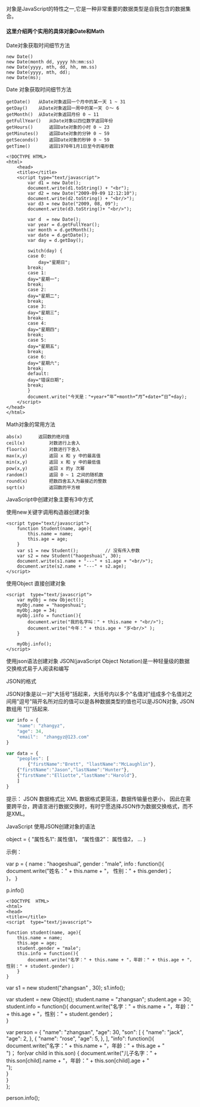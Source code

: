 对象是JavaScript的特性之一,它是一种非常重要的数据类型是自我包含的数据集合。

#### 这里介绍两个实用的具体对象Date和Math

Date对象获取时间细节方法

```shell
new Date()        
new Date(month dd, yyyy hh:mm:ss)
new Date(yyyy, mth, dd, hh, mm.ss)
new Date(yyyy, mth, dd);
new Date(ms);
```

Date 对象获取时间细节方法

```shell
getDate()	从Date对象返回一个月中的某一天 1 ~ 31
getDay()	从Date对象返回一周中的某一天 ０～ 6
getMonth()	从Date对象返回月份 0 ~ 11
getFullYear()	从Date对象以四位数字返回年份
getHours()      返回Date对象的小时 0 ~ 23
getMinutes()    返回Date对象的分钟 0 ~ 59
getSeconds()    返回Date对象的秒钟 0 ~ 59
getTime()       返回1970年1月1日至今的毫秒数
```

```shell
<!DOCTYPE HTML>
<html>
    <head>
    <title></title>
    <script type="text/javascript">
        var d1 = new Date();
        document.write(d1.toString() + "<br");
        var d2 = new Date("2009-09-09 12:12:10");
        document.write(d2.toString() + "<br/>");
        var d3 = new Date("2009, 08, 09");   
        document.write(d3.toString()+ "<br/>");

        var d  = new Date();
        var year = d.getFullYear();
        var month = d.getMonth();
        var date = d.getDate();
        var day = d.getDay();

        switch(day) {
	    case 0:
	        day="星期日";
		break;                        
	    case 1:
		day="星期一";
		break;
	    case 2:
		day="星期二";
		break;                        
	    case 3:
		day="星期三“;
		break;                        
	    case 4:
		day="星期四";
		break;
	    case 5:
		day="星期五";
		break;                        
	    case 6:
		day="星期六";
		break;                         
	    default:
		day="错误日期";
		break;
        }
        document.write("今天是："+year+“年”+month+“月”+date+“日”+day);
    </script>        
</head>
</html>
```



Math对象的常用方法

```shell
abs(x)		返回数的绝对值
ceil(x)         对数进行上舍入
floor(x)        对数进行下舍入
max(x,y)        返回 x 和 y 中的最高值
min(x,y)        返回 x 和 y 中的最低值
pow(x,y)        返回 x 的y 次幂
random()        返回 0 ~ 1 之间的随机数
round(x)        把数四舍五入为最接近的整数
sqrt(x)         返回数的平方根
```

JavaScript中创建对象主要有3中方式

使用new关键字调用构造器创建对象

```shell
<script type="text/javascript">
    function Student(name, age){
        this.name = name;
        this.age = age;        
    }
    var s1 = new Student();          // 没有传入参数
    var s2 = new Student("haogeshuai", 30);
    document.write(s1.name + "---" + s1.age + "<br/>");
    document.write(s2.name + "---" + s2.age);
</script>
```

使用Object 直接创建对象
```shell
<script  type="text/javascript">
    var myObj = new Object();
    myObj.name = "haogeshuai";
    myObj.age = 34;
    myObj.info = function(){
        document.write("我的名字叫：" + this.name + "<br/>");
        document.write("今年：" + this.age + "岁<br/>" );        
    }         
    
    myObj.info();
</script>        
```


使用json语法创建对象 JSON(javaScript Object Notation)是一种轻量级的数据交换格式易于人阅读和编写

JSON的格式

JSON对象是以一对"大括号"括起来，大括号内以多个"名值对"组成多个名值对之间用"逗号"隔开名所对应的值可以是各种数据类型的值也可以是JSON对象, JSON数组用 "[]"括起来.

```javascript
var info = { 
    "name": "zhangyz",  
    "age": 34,  
    "email":  "zhangyz@123.com" 
}
```

```javascript
var data = { 
    "peoples": [
        {"firstName":"Brett", "llastName":"McLaughlin"},
	{"firstName":"Jason","lastName":"Hunter"},
	{"firstName":"Elliotte","lastName":"Harold"},                
    ]
}
```

提示：  JSON 数据格式比 XML 数据格式更简洁，数据传输量也更小， 因此在需要跨平台，跨语言进行数据交换时，有时宁愿选择JSON作为数据交换格式，而不是XML。


JavaScript 使用JSON创建对象的语法

object = { "属性名1":  属性值1，  “属性值2”： 属性值2，  ... }

示例：

var p = {
name : "haogeshuai",
	   gender : "male",
	   info : function(){
		   document.write("姓名：" + this.name + "， 性别：" + this.gender)；                
	   }，
}                

p.info()



	<!DOCTYPE  HTML>
	<html>
	<head>
	<title></title>
	<script  type="text/javascript">

	function student(name, age){
		this.name = name;
		this.age = age;
		student.gender = "male";
		this.info = function(){
			document.write("名字：" + this.name + "，年龄：" + this.age + "，性别：" + student.gender)；                                
		}                        
	}        

var  s1 = new student("zhangsan" ,  30);
s1.info();                                

var  student = new Object();
student.name = "zhangsan";
student.age = 30;
student.info = function(){
	document.write("名字：" + this.name + "，年龄：" + this.age + "，性别：" + student.gender)；                      
}


var  person = {
	"name": "zhangsan",
	"age": 30,
	"son": [
	{
		"name": "jack",
		"age": 2,
	},
	{
		"name": "rose",
		"age": 5,
	},
	],
	"info": function(){
		document.write("名字：" + this.name + "，年龄：" + this.age + "<br/>")； 
			for(var child in this.son) {
				document.write("儿子名字：" + this.son[child].name + "，年龄：" + this.son[child].age + "<br/>");                                    
			}                             
	}                                                      
};

person.info();

</script>                        
</head>
</html>

